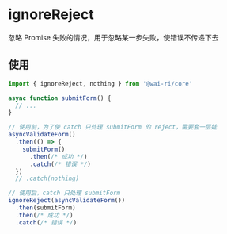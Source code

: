 # ignoreReject

忽略 Promise 失败的情况，用于忽略某一步失败，使错误不传递下去

## 使用

```ts
import { ignoreReject, nothing } from '@wai-ri/core'

async function submitForm() {
  // ... 
}

// 使用前，为了使 catch 只处理 submitForm 的 reject，需要套一层娃
asyncValidateForm()
  .then(() => {
    submitForm()
      .then(/* 成功 */)
      .catch(/* 错误 */)
  })
  // .catch(nothing)

// 使用后，catch 只处理 submitForm
ignoreReject(asyncValidateForm())
  .then(submitForm)
  .then(/* 成功 */)
  .catch(/* 错误 */)
```
